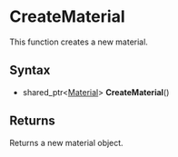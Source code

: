 # CreateMaterial

This function creates a new material.

## Syntax

- shared_ptr<[Material](Material.md)> **CreateMaterial**()

## Returns

Returns a new material object.
